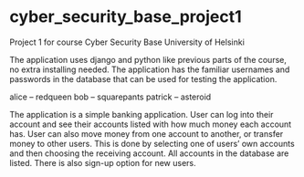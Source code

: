 # cyber_security_base_project1
Project 1 for course Cyber Security Base University of Helsinki

The application uses django and python like previous parts of the course, no extra installing needed. The application has the familiar usernames and passwords in the database that can be used for testing the application.

alice – redqueen
bob – squarepants
patrick – asteroid

The application is a simple banking application. User can log into their account and see their accounts listed with how much money each account has. User can also move money from one account to another, or transfer money to other users. This is done by selecting one of users’ own accounts and then choosing the receiving account. All accounts in the database are listed. There is also sign-up option for new users. 

